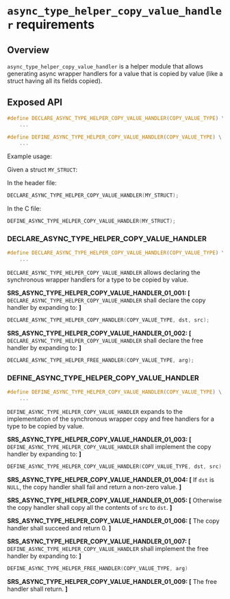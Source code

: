 `async_type_helper_copy_value_handler` requirements
============

## Overview

`async_type_helper_copy_value_handler` is a helper module that allows generating async wrapper handlers for a value that is copied by value (like a struct having all its fields copied).

## Exposed API

```c
#define DECLARE_ASYNC_TYPE_HELPER_COPY_VALUE_HANDLER(COPY_VALUE_TYPE) \
    ...

#define DEFINE_ASYNC_TYPE_HELPER_COPY_VALUE_HANDLER(COPY_VALUE_TYPE) \
    ...
```

Example usage:

Given a struct `MY_STRUCT`:

In the header file:

```c
DECLARE_ASYNC_TYPE_HELPER_COPY_VALUE_HANDLER(MY_STRUCT);
```

In the C file:

```c
DEFINE_ASYNC_TYPE_HELPER_COPY_VALUE_HANDLER(MY_STRUCT);
```

### DECLARE_ASYNC_TYPE_HELPER_COPY_VALUE_HANDLER

```c
#define DECLARE_ASYNC_TYPE_HELPER_COPY_VALUE_HANDLER(COPY_VALUE_TYPE) \
    ...
```

`DECLARE_ASYNC_TYPE_HELPER_COPY_VALUE_HANDLER` allows declaring the synchronous wrapper handlers for a type to be copied by value.

**SRS_ASYNC_TYPE_HELPER_COPY_VALUE_HANDLER_01_001: [** `DECLARE_ASYNC_TYPE_HELPER_COPY_VALUE_HANDLER` shall declare the copy handler by expanding to: **]**

```c
DECLARE_ASYNC_TYPE_HELPER_COPY_HANDLER(COPY_VALUE_TYPE, dst, src);
```

**SRS_ASYNC_TYPE_HELPER_COPY_VALUE_HANDLER_01_002: [** `DECLARE_ASYNC_TYPE_HELPER_COPY_VALUE_HANDLER` shall declare the free handler by expanding to: **]**

```c
DECLARE_ASYNC_TYPE_HELPER_FREE_HANDLER(COPY_VALUE_TYPE, arg);
```

### DEFINE_ASYNC_TYPE_HELPER_COPY_VALUE_HANDLER

```c
#define DEFINE_ASYNC_TYPE_HELPER_COPY_VALUE_HANDLER(COPY_VALUE_TYPE) \
    ...
```

`DEFINE_ASYNC_TYPE_HELPER_COPY_VALUE_HANDLER` expands to the implementation of the synchronous wrapper copy and free handlers for a type to be copied by value.

**SRS_ASYNC_TYPE_HELPER_COPY_VALUE_HANDLER_01_003: [** `DEFINE_ASYNC_TYPE_HELPER_COPY_VALUE_HANDLER` shall implement the copy handler by expanding to: **]**

```c
DEFINE_ASYNC_TYPE_HELPER_COPY_VALUE_HANDLER(COPY_VALUE_TYPE, dst, src)
```

**SRS_ASYNC_TYPE_HELPER_COPY_VALUE_HANDLER_01_004: [** If `dst` is `NULL`, the copy handler shall fail and return a non-zero value. **]**

**SRS_ASYNC_TYPE_HELPER_COPY_VALUE_HANDLER_01_005: [** Otherwise the copy handler shall copy all the contents of `src` to `dst`. **]**

**SRS_ASYNC_TYPE_HELPER_COPY_VALUE_HANDLER_01_006: [** The copy handler shall succeed and return 0. **]**

**SRS_ASYNC_TYPE_HELPER_COPY_VALUE_HANDLER_01_007: [** `DEFINE_ASYNC_TYPE_HELPER_COPY_VALUE_HANDLER` shall implement the free handler by expanding to: **]**

```c
DEFINE_ASYNC_TYPE_HELPER_FREE_HANDLER(COPY_VALUE_TYPE, arg)
```

**SRS_ASYNC_TYPE_HELPER_COPY_VALUE_HANDLER_01_009: [** The free handler shall return. **]**
